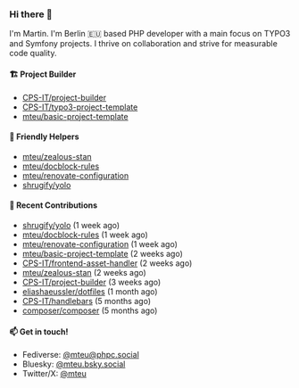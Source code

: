 ### Hi there 👋

I'm Martin. I'm Berlin 🇪🇺 based PHP developer with a main focus on TYPO3 and Symfony projects. I thrive on
collaboration and strive for measurable code quality.

#### 🏗️ Project Builder

- [CPS-IT/project-builder](https://github.com/CPS-IT/project-builder)
- [CPS-IT/typo3-project-template](https://github.com/CPS-IT/typo3-project-template)
- [mteu/basic-project-template](https://github.com/mteu/basic-project-template)

#### 🚜 Friendly Helpers

- [mteu/zealous-stan](https://github.com/mteu/zealous-stan)
- [mteu/docblock-rules](https://github.com/mteu/docblock-rules)
- [mteu/renovate-configuration](https://github.com/mteu/renovate-configuration)
- [shrugify/yolo](https://github.com/shrugify/yolo)

#### 👷 Recent Contributions


- [shrugify/yolo](https://github.com/shrugify/yolo) (1 week ago)
- [mteu/docblock-rules](https://github.com/mteu/docblock-rules) (1 week ago)
- [mteu/renovate-configuration](https://github.com/mteu/renovate-configuration) (1 week ago)
- [mteu/basic-project-template](https://github.com/mteu/basic-project-template) (2 weeks ago)
- [CPS-IT/frontend-asset-handler](https://github.com/CPS-IT/frontend-asset-handler) (2 weeks ago)
- [mteu/zealous-stan](https://github.com/mteu/zealous-stan) (2 weeks ago)
- [CPS-IT/project-builder](https://github.com/CPS-IT/project-builder) (3 weeks ago)
- [eliashaeussler/dotfiles](https://github.com/eliashaeussler/dotfiles) (1 month ago)
- [CPS-IT/handlebars](https://github.com/CPS-IT/handlebars) (5 months ago)
- [composer/composer](https://github.com/composer/composer) (5 months ago)

#### 📫 Get in touch!

- Fediverse: [@mteu@phpc.social](https://phpc.social/@mteu)
- Bluesky: [@mteu.bsky.social](https://bsky.app/profile/mteu.bsky.social)
- Twitter/X: [@mteu](https://x.com/mteu)
